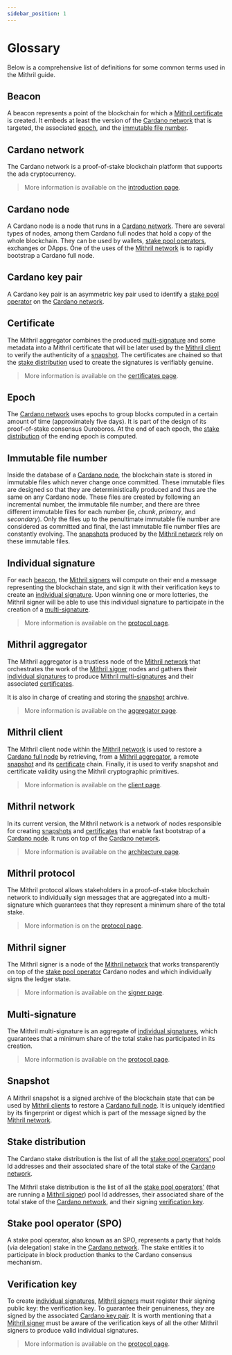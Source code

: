 ```yaml
---
sidebar_position: 1
---
```


# Glossary

Below is a comprehensive list of definitions for some common terms used in the Mithril guide.

## Beacon

A beacon represents a point of the blockchain for which a [Mithril certificate](#certificate) is created. It embeds at least the version of the [Cardano network](#cardano-network) that is targeted, the associated [epoch](#epoch), and the [immutable file number](#immutable-file-number).

## Cardano network

The Cardano network is a proof-of-stake blockchain platform that supports the ada cryptocurrency.

> More information is available on the [introduction page](https://docs.cardano.org/introduction).

## Cardano node

A Cardano node is a node that runs in a [Cardano network](#cardano-network). There are several types of nodes, among them Cardano full nodes that hold a copy of the whole blockchain. They can be used by wallets, [stake pool operators](#stake-pool-operator-spo), exchanges or DApps. One of the uses of the [Mithril network](#mithril-network) is to rapidly bootstrap a Cardano full node.

## Cardano key pair

A Cardano key pair is an asymmetric key pair used to identify a [stake pool operator](#stake-pool-operator-spo) on the [Cardano network](#cardano-network).

## Certificate

The Mithril aggregator combines the produced [multi-signature](#multi-signature) and some metadata into a Mithril certificate that will be later used by the [Mithril client](#mithril-client) to verify the authenticity of a [snapshot](#snapshot). The certificates are chained so that the [stake distribution](#stake-distribution) used to create the signatures is verifiably genuine.

> More information is available on the [certificates page](./mithril/mithril-protocol/certificates.md).

## Epoch

The [Cardano network](#cardano-network) uses epochs to group blocks computed in a certain amount of time (approximately five days). It is part of the design of its proof-of-stake consensus Ouroboros. At the end of each epoch, the [stake distribution](#stake-distribution) of the ending epoch is computed.

## Immutable file number

Inside the database of a [Cardano node](#cardano-node), the blockchain state is stored in immutable files which never change once committed. These immutable files are designed so that they are deterministically produced and thus are the same on any Cardano node. These files are created by following an incremental number, the immutable file number, and there are three different immutable files for each number (ie, _chunk_, _primary_, and _secondary_). Only the files up to the penultimate immutable file number are considered as committed and final, the last immutable file number files are constantly evolving. The [snapshots](#snapshot) produced by the [Mithril network](#mithril-network) rely on these immutable files.

## Individual signature

For each [beacon](#beacon), the [Mithril signers](#mithril-signer) will compute on their end a message representing the blockchain state, and sign it with their verification keys to create an [individual signature](#individual-signature). Upon winning one or more lotteries, the Mithril signer will be able to use this individual signature to participate in the creation of a [multi-signature](#multi-signature).

> More information is available on the [protocol page](./mithril/mithril-protocol/protocol.md).

## Mithril aggregator

The Mithril aggregator is a trustless node of the [Mithril network](#mithril-network) that orchestrates the work of the [Mithril signer](#mithril-signer) nodes and gathers their [individual signatures](#individual-signature) to produce [Mithril multi-signatures](#multi-signature) and their associated [certificates](#certificate).

It is also in charge of creating and storing the [snapshot](#snapshot) archive.

> More information is available on the [aggregator page](./mithril/mithril-network/aggregator.md).

## Mithril client

The Mithril client node within the [Mithril network](#mithril-network) is used to restore a [Cardano full node](#cardano-node) by retrieving, from a [Mithril aggregator](#mithril-aggregator), a remote [snapshot](#snapshot) and its [certificate](#certificate) chain. Finally, it is used to verify snapshot and certificate validity using the Mithril cryptographic primitives.

> More information is available on the [client page](./mithril/mithril-network/client.md).

## Mithril network

In its current version, the Mithril network is a network of nodes responsible for creating [snapshots](#snapshot) and [certificates](#certificate) that enable fast bootstrap of a [Cardano node](#cardano-node). It runs on top of the [Cardano network](#cardano-network).

> More information is available on the [architecture page](./mithril/mithril-network/architecture.md).

## Mithril protocol

The Mithril protocol allows stakeholders in a proof-of-stake blockchain network to individually sign messages that are aggregated into a multi-signature which guarantees that they represent a minimum share of the total stake.

> More information is on the [protocol page](./mithril/mithril-protocol/protocol.md).

## Mithril signer

The Mithril signer is a node of the [Mithril network](#mithril-network) that works transparently on top of the [stake pool operator](#stake-pool-operator-spo) Cardano nodes and which individually signs the ledger state.

> More information is available on the [signer page](./mithril/mithril-network/signer.md).

## Multi-signature

The Mithril multi-signature is an aggregate of [individual signatures](#individual-signature), which guarantees that a minimum share of the total stake has participated in its creation.

> More information is available on the [protocol page](./mithril/mithril-protocol/protocol.md).

## Snapshot

A Mithril snapshot is a signed archive of the blockchain state that can be used by [Mithril clients](#mithril-client) to restore a [Cardano full node](#cardano-node). It is uniquely identified by its fingerprint or digest which is part of the message signed by the [Mithril network](#mithril-network).

## Stake distribution

The Cardano stake distribution is the list of all the [stake pool operators'](#stake-pool-operator-spo) pool Id addresses and their associated share of the total stake of the [Cardano network](#cardano-network).

The Mithril stake distribution is the list of all the [stake pool operators'](#stake-pool-operator-spo) (that are running a [Mithril signer](#mithril-signer)) pool Id addresses, their associated share of the total stake of the [Cardano network](#cardano-network), and their signing [verification key](#verification-key).

## Stake pool operator (SPO)

A stake pool operator, also known as an SPO, represents a party that holds (via delegation) stake in the [Cardano network](#cardano-network). The stake entitles it to participate in block production thanks to the Cardano consensus mechanism.

## Verification key

To create [individual signatures](#individual-signature), [Mithril signers](#mithril-signer) must register their signing public key: the verification key. To guarantee their genuineness, they are signed by the associated [Cardano key pair](#cardano-key-pair). It is worth mentioning that a [Mithril signer](#mithril-signer) must be aware of the verification keys of all the other Mithril signers to produce valid individual signatures.

> More information is available on the [protocol page](./mithril/mithril-protocol/protocol.md).
